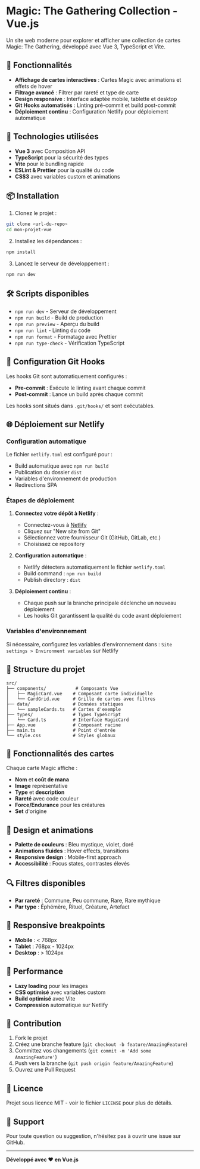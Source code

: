 # Magic: The Gathering Collection - Vue.js

Un site web moderne pour explorer et afficher une collection de cartes Magic: The Gathering, développé avec Vue 3, TypeScript et Vite.

## 🎯 Fonctionnalités

- **Affichage de cartes interactives** : Cartes Magic avec animations et effets de hover
- **Filtrage avancé** : Filtrer par rareté et type de carte
- **Design responsive** : Interface adaptée mobile, tablette et desktop
- **Git Hooks automatisés** : Linting pré-commit et build post-commit
- **Déploiement continu** : Configuration Netlify pour déploiement automatique

## 🚀 Technologies utilisées

- **Vue 3** avec Composition API
- **TypeScript** pour la sécurité des types
- **Vite** pour le bundling rapide
- **ESLint & Prettier** pour la qualité du code
- **CSS3** avec variables custom et animations

## 📦 Installation

1. Clonez le projet :
```bash
git clone <url-du-repo>
cd mon-projet-vue
```

2. Installez les dépendances :
```bash
npm install
```

3. Lancez le serveur de développement :
```bash
npm run dev
```

## 🛠️ Scripts disponibles

- `npm run dev` - Serveur de développement
- `npm run build` - Build de production
- `npm run preview` - Aperçu du build
- `npm run lint` - Linting du code
- `npm run format` - Formatage avec Prettier
- `npm run type-check` - Vérification TypeScript

## 🔧 Configuration Git Hooks

Les hooks Git sont automatiquement configurés :

- **Pre-commit** : Exécute le linting avant chaque commit
- **Post-commit** : Lance un build après chaque commit

Les hooks sont situés dans `.git/hooks/` et sont exécutables.

## 🌐 Déploiement sur Netlify

### Configuration automatique

Le fichier `netlify.toml` est configuré pour :
- Build automatique avec `npm run build`
- Publication du dossier `dist`
- Variables d'environnement de production
- Redirections SPA

### Étapes de déploiement

1. **Connectez votre dépôt à Netlify** :
   - Connectez-vous à [Netlify](https://netlify.com)
   - Cliquez sur "New site from Git"
   - Sélectionnez votre fournisseur Git (GitHub, GitLab, etc.)
   - Choisissez ce repository

2. **Configuration automatique** :
   - Netlify détectera automatiquement le fichier `netlify.toml`
   - Build command : `npm run build`
   - Publish directory : `dist`

3. **Déploiement continu** :
   - Chaque push sur la branche principale déclenche un nouveau déploiement
   - Les hooks Git garantissent la qualité du code avant déploiement

### Variables d'environnement

Si nécessaire, configurez les variables d'environnement dans :
`Site settings > Environment variables` sur Netlify

## 🎨 Structure du projet

```
src/
├── components/           # Composants Vue
│   ├── MagicCard.vue    # Composant carte individuelle
│   └── CardGrid.vue     # Grille de cartes avec filtres
├── data/                # Données statiques
│   └── sampleCards.ts   # Cartes d'exemple
├── types/               # Types TypeScript
│   └── Card.ts          # Interface MagicCard
├── App.vue              # Composant racine
├── main.ts              # Point d'entrée
└── style.css            # Styles globaux
```

## 🎯 Fonctionnalités des cartes

Chaque carte Magic affiche :
- **Nom** et **coût de mana**
- **Image** représentative
- **Type** et **description**
- **Rareté** avec code couleur
- **Force/Endurance** pour les créatures
- **Set** d'origine

## 🎨 Design et animations

- **Palette de couleurs** : Bleu mystique, violet, doré
- **Animations fluides** : Hover effects, transitions
- **Responsive design** : Mobile-first approach
- **Accessibilité** : Focus states, contrastes élevés

## 🔍 Filtres disponibles

- **Par rareté** : Commune, Peu commune, Rare, Rare mythique
- **Par type** : Éphémère, Rituel, Créature, Artefact

## 📱 Responsive breakpoints

- **Mobile** : < 768px
- **Tablet** : 768px - 1024px  
- **Desktop** : > 1024px

## 🚀 Performance

- **Lazy loading** pour les images
- **CSS optimisé** avec variables custom
- **Build optimisé** avec Vite
- **Compression** automatique sur Netlify

## 🤝 Contribution

1. Fork le projet
2. Créez une branche feature (`git checkout -b feature/AmazingFeature`)
3. Committez vos changements (`git commit -m 'Add some AmazingFeature'`)
4. Push vers la branche (`git push origin feature/AmazingFeature`)
5. Ouvrez une Pull Request

## 📄 Licence

Projet sous licence MIT - voir le fichier `LICENSE` pour plus de détails.

## 👥 Support

Pour toute question ou suggestion, n'hésitez pas à ouvrir une issue sur GitHub.

---

**Développé avec ❤️ en Vue.js**